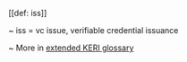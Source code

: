 [[def: iss]]

~ iss = vc issue, verifiable credential issuance

~ More in <a href="https://weboftrust.github.io/WOT-terms/docs/glossary/iss">extended KERI glossary</a>
